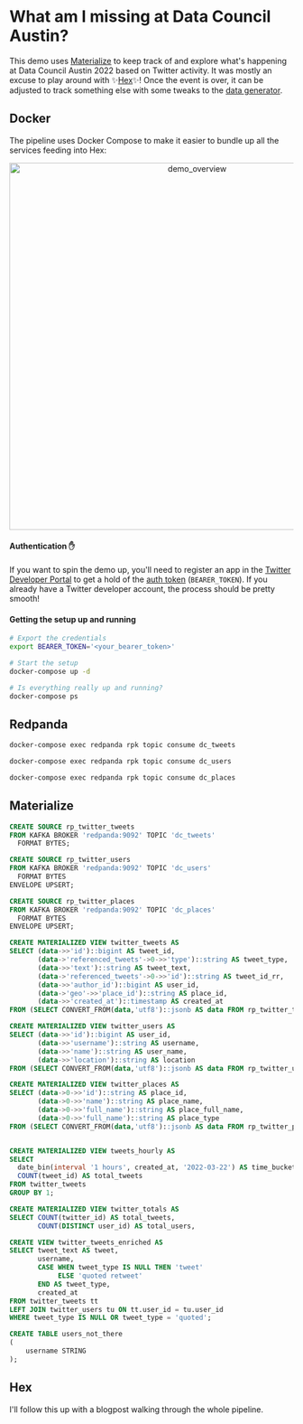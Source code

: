 # What am I missing at Data Council Austin?

This demo uses [Materialize](https://materialize.com/docs/) to keep track of and explore what's happening at Data Council Austin 2022 based on Twitter activity. It was mostly an excuse to play around with :sparkles:[Hex](https://hex.tech/):sparkles:! Once the event is over, it can be adjusted to track something else with some tweaks to the [data generator](./data-generator/README.md#twitter-data-generator).

## Docker

The pipeline uses Docker Compose to make it easier to bundle up all the services feeding into Hex:

<p align="center">
<img width="650" alt="demo_overview" src="https://user-images.githubusercontent.com/23521087/159373277-9d16f680-c368-4194-b5fb-83a779e75c76.png">
</p>

#### Authentication :raised_hand:

If you want to spin the demo up, you'll need to register an app in the [Twitter Developer Portal](https://developer.twitter.com/en/portal/dashboard) to get a hold of the [auth token](https://developer.twitter.com/en/docs/authentication/oauth-2-0/application-only) (`BEARER_TOKEN`). If you already have a Twitter developer account, the process should be pretty smooth!

#### Getting the setup up and running

```bash
# Export the credentials
export BEARER_TOKEN='<your_bearer_token>'

# Start the setup
docker-compose up -d

# Is everything really up and running?
docker-compose ps
```

## Redpanda

```bash
docker-compose exec redpanda rpk topic consume dc_tweets

docker-compose exec redpanda rpk topic consume dc_users

docker-compose exec redpanda rpk topic consume dc_places
```

## Materialize

```sql
CREATE SOURCE rp_twitter_tweets
FROM KAFKA BROKER 'redpanda:9092' TOPIC 'dc_tweets'
  FORMAT BYTES;

CREATE SOURCE rp_twitter_users
FROM KAFKA BROKER 'redpanda:9092' TOPIC 'dc_users'
  FORMAT BYTES
ENVELOPE UPSERT;

CREATE SOURCE rp_twitter_places
FROM KAFKA BROKER 'redpanda:9092' TOPIC 'dc_places'
  FORMAT BYTES
ENVELOPE UPSERT;
```

```sql
CREATE MATERIALIZED VIEW twitter_tweets AS
SELECT (data->>'id')::bigint AS tweet_id,
	   (data->'referenced_tweets'->0->>'type')::string AS tweet_type,
	   (data->>'text')::string AS tweet_text,
	   (data->'referenced_tweets'->0->>'id')::string AS tweet_id_rr,
	   (data->>'author_id')::bigint AS user_id,
	   (data->'geo'->>'place_id')::string AS place_id,
	   (data->>'created_at')::timestamp AS created_at
FROM (SELECT CONVERT_FROM(data,'utf8')::jsonb AS data FROM rp_twitter_tweets);

CREATE MATERIALIZED VIEW twitter_users AS
SELECT (data->>'id')::bigint AS user_id,
	   (data->>'username')::string AS username,
	   (data->>'name')::string AS user_name,
	   (data->>'location')::string AS location
FROM (SELECT CONVERT_FROM(data,'utf8')::jsonb AS data FROM rp_twitter_users);

CREATE MATERIALIZED VIEW twitter_places AS
SELECT (data->0->>'id')::string AS place_id,
	   (data->0->>'name')::string AS place_name,
	   (data->0->>'full_name')::string AS place_full_name,
	   (data->0->>'full_name')::string AS place_type
FROM (SELECT CONVERT_FROM(data,'utf8')::jsonb AS data FROM rp_twitter_places);


CREATE MATERIALIZED VIEW tweets_hourly AS
SELECT
  date_bin(interval '1 hours', created_at, '2022-03-22') AS time_bucket,
  COUNT(tweet_id) AS total_tweets
FROM twitter_tweets
GROUP BY 1;

CREATE MATERIALIZED VIEW twitter_totals AS
SELECT COUNT(twitter_id) AS total_tweets,
	   COUNT(DISTINCT user_id) AS total_users,

CREATE VIEW twitter_tweets_enriched AS
SELECT tweet_text AS tweet,
	   username,
	   CASE WHEN tweet_type IS NULL THEN 'tweet'
	   		ELSE 'quoted retweet'
	   END AS tweet_type,
       created_at
FROM twitter_tweets tt
LEFT JOIN twitter_users tu ON tt.user_id = tu.user_id
WHERE tweet_type IS NULL OR tweet_type = 'quoted';
```

```sql
CREATE TABLE users_not_there
(
	username STRING
);
```

## Hex

I'll follow this up with a blogpost walking through the whole pipeline.